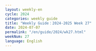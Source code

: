 ```yaml
---
layout: weekly-en
cycle: 2024
categories: weekly guide
title: "Weekly Guide：2024-2025 Week 27"
date: 2024-07-07
permalink: "/en/guide/2024/wk27.html"
weekNum: 27
language: English
---
```


